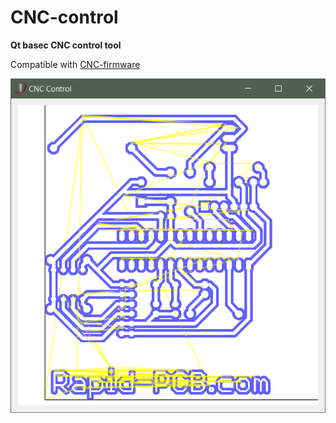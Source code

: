 # CNC-control
**Qt basec CNC control tool**

Compatible with [CNC-firmware](https://github.com/TsentsevitskyDmitry/CNC-firmware)

![preview](https://raw.githubusercontent.com/TsentsevitskyDmitry/CNC-Control/master/usr/preview.png "preview")
